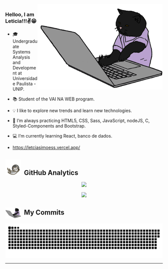 <img src="/gato.gif" min-width="400px" max-width="450px" width="400px" align="right" alt="gato">

### Helloo, I am Leticia!!!✌️😁

- 🎓 Undergraduate Systems Analysis and Development at Universidade Paulista - UNIP.
- 📚 Student of the VAI NA WEB program. 
- 💡 I like to explore new trends and learn new technologies.
- 🚀 I’m always practicing HTML5, CSS, Sass, JavaScript, nodeJS, C, Styled-Components and Bootstrap.
- 💻 I’m currently learning React, banco de dados.

- https://letciasimoess.vercel.app/

## <img src="/gato_astronauta.gif" width="50" height="50" align="10">  &nbsp;GitHub Analytics
<p align="center">
  <a href="https://github.com/anuraghazra/github-readme-stats">
    <img src="https://github-readme-stats.vercel.app/api/top-langs/?username=leticiasimoess&show_icons=true&hide_title=true&theme=tokyonight&layout=compact&hide_border=true&border_radius=15&langs_count=10&exclude_repo=HardEasy,vault"/>
  </a>
</p>

<p align="center">
  <a href="https://github.com/anuraghazra/github-readme-stats">
    <img src="https://github-readme-stats.vercel.app/api/?username=leticiasimoess&show_icons=true&hide_title=true&theme=tokyonight&hide_border=true&border_radius=15"/>
  </a>
</p>

## <img src="/gato.gif" width="50" align="center"> &nbsp;My Commits
![Snake animation](/github-contribution-grid-snake.svg)

----

 

 

